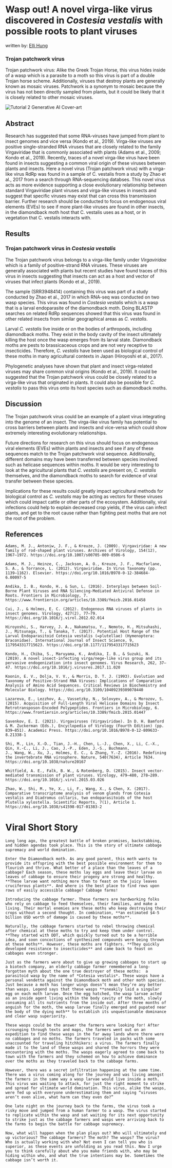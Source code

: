 # Wasp out! A novel virga-like virus discovered in *Costesia vestalis* with possible roots to plant viruses
written by: [Elli Hung](https://github.com/ellihung)

### Trojan patchwork virus

Trojan patchwork virus: Alike the Greek Trojan Horse, this virus hides inside of a wasp which is a parasite to a moth so this virus is part of a double Trojan horse scheme. Additionally, viruses that destroy plants are generally known as mosaic viruses. Patchwork is a synonym to mosaic because the virus has not been directly sampled from plants, but it could be likely that it is closely related to other mosaic viruses. 


![Tutorial 2 Generative AI Cover-art](img/trojan_patchwork_virus/cabbage_supremacy.png)

## Abstract

Research has suggested that some RNA-viruses have jumped from plant to insect genomes and vice versa (Kondo et al., 2019). Virga-like viruses are positive single-stranded RNA viruses that are closely related to the family Virgaviridae that is commonly associated with plants (Adams et al., 2009; Kondo et al., 2019). Recently, traces of a novel virga-like virus have been found in insects suggesting a common viral origin of these viruses between plants and insects. Here a novel virus (Trojan patchwork virus) with a virga-like virus RdRp was found in a sample of C. vestalis from a study by Zhao et al., 2017 from a search through RNA-sequencing databses. This novel virus acts as more evidence supporting a close evolutionary relationship between standard Virgaviridae plant viruses and virga-like viruses in insects and suggest that specific viruses may exist that can cross this transmission barrier. Further research should be conducted to focus on endogenous viral elements (EVEs) to see if more plant-like viruses are found in other insects, in the diamondback moth host that C. vestalis uses as a host, or in vegetation that C. vestalis interacts with.

## Results

### Trojan patchwork virus in *Costesia vestalis*

The Trojan patchwork virus belongs to a virga-like family under *Virgaviridae* which is a family of positive-strand RNA viruses. These viruses are generally associated with plants but recent studies have found traces of this virus in insects suggesting that insects can act as a host and vector of viruses that infect plants (Kondo et al., 2019). 

The sample (SRR3948414) containing this virus was part of a study conducted by Zhao et al., 2017 in which RNA-seq was conducted on two wasp species. This virus was found in *Costesia vestalis* which is a wasp that is a larval endoparasite of the diamondback moth. Doing BLASTP searches on related RdRp sequences showed that this virus was found in other related insects from similar geographical areas as *C. vestalis*. 

Larval *C. vestalis* live inside or on the bodies of arthropods, including diamondback moths. They exist in the body cavity of the insect ultimately killing the host once the wasp emerges from its larval state. Diamondback moths are pests to brassicaceous crops and are not very receptive to insecticides. Therefore, *C. vestalis* have been used as biological control of these moths in many agricultural contexts in Japan (Hiroyoshi et al., 2017). 

Phylogenetic analyses have shown that plant and insect virga-related viruses may share common viral origins (Kondo et al., 2019). It could be suggested that the Trojan patchwork virus could be closely related to a virga-like virus that originated in plants. It could also be possible for *C. vestalis* to pass this virus onto its host species such as diamondback moths. 


## Discussion

The Trojan patchwork virus could be an example of a plant virus integrating into the genome of an insect. The virga-like virus family has potential to cross barriers between plants and insects and vice-versa which could show extremely interesting evolutionary relationships. 

Future directions for research on this virus should focus on endogenous viral elements (EVEs) within plants and insects and see if any of these sequences match to the Trojan patchwork viral sequence. Additionally, different domains may have been transferred between species involved such as helicase sequences within moths. It would be very interesting to look at the agricultural plants that *C. vestalis* are present on, *C. vestalis* themselves, and the diamondback moths to search for evidence of viral transfer between these species. 

Implications for these results could greatly impact agricultural methods for biological control as *C. vestalis* may be acting as vectors for these viruses which could impact cattle or other parts of the ecosystem. Additionally, viral infections could help to explain decreased crop yields, if the virus can infect plants, and get to the root cause rather than fighting pest moths that are not the root of the problem. 

## References

```
Adams, M. J., Antoniw, J. F., & Kreuze, J. (2009). Virgaviridae: A new family of rod-shaped plant viruses. Archives of Virology, 154(12), 1967–1972. https://doi.org/10.1007/s00705-009-0506-6

Adams, M. J., Heinze, C., Jackson, A. O., Kreuze, J. F., Macfarlane, S. A., & Torrance, L. (2012). Virgaviridae. In Virus Taxonomy (pp. 1139–1162). Elsevier. https://doi.org/10.1016/B978-0-12-384684-6.00097-5

Andika, I. B., Kondo, H., & Sun, L. (2016). Interplays between Soil-Borne Plant Viruses and RNA Silencing-Mediated Antiviral Defense in Roots. Frontiers in Microbiology, 7. https://www.frontiersin.org/articles/10.3389/fmicb.2016.01458

Cui, J., & Holmes, E. C. (2012). Endogenous RNA viruses of plants in insect genomes. Virology, 427(2), 77–79. https://doi.org/10.1016/j.virol.2012.02.014

Hiroyoshi, S., Harvey, J. A., Nakamatsu, Y., Nemoto, H., Mitsuhashi, J., Mitsunaga, T., & Tanaka, T. (2017). Potential Host Range of the Larval Endoparasitoid Cotesia vestalis (=plutellae) (Hymenoptera: Braconidae). International Journal of Insect Science, 9, 1179543317715623. https://doi.org/10.1177/1179543317715623

Kondo, H., Chiba, S., Maruyama, K., Andika, I. B., & Suzuki, N. (2019). A novel insect-infecting virga/nege-like virus group and its pervasive endogenization into insect genomes. Virus Research, 262, 37–47. https://doi.org/10.1016/j.virusres.2017.11.020

Koonin, E. V., Dolja, V. V., & Morris, D. T. J. (1993). Evolution and Taxonomy of Positive-Strand RNA Viruses: Implications of Comparative Analysis of Amino Acid Sequences. Critical Reviews in Biochemistry and Molecular Biology. https://doi.org/10.3109/10409239309078440

Lazareva, E., Lezzhov, A., Vassetzky, N., Solovyev, A., & Morozov, S. (2015). Acquisition of Full-Length Viral Helicase Domains by Insect Retrotransposon-Encoded Polypeptides. Frontiers in Microbiology, 6. https://www.frontiersin.org/articles/10.3389/fmicb.2015.01447

Savenkov, E. I. (2021). Virgaviruses (Virgaviridae). In D. H. Bamford & M. Zuckerman (Eds.), Encyclopedia of Virology (Fourth Edition) (pp. 839–851). Academic Press. https://doi.org/10.1016/B978-0-12-809633-8.21338-1

Shi, M., Lin, X.-D., Tian, J.-H., Chen, L.-J., Chen, X., Li, C.-X., Qin, X.-C., Li, J., Cao, J.-P., Eden, J.-S., Buchmann, 
J., Wang, W., Xu, J., Holmes, E. C., & Zhang, Y.-Z. (2016). Redefining the invertebrate RNA virosphere. Nature, 540(7634), Article 7634. https://doi.org/10.1038/nature20167

Whitfield, A. E., Falk, B. W., & Rotenberg, D. (2015). Insect vector-mediated transmission of plant viruses. Virology, 479–480, 278–289. https://doi.org/10.1016/j.virol.2015.03.026

Zhao, W., Shi, M., Ye, X., Li, F., Wang, X., & Chen, X. (2017). Comparative transcriptome analysis of venom glands from Cotesia vestalis and Diadromus collaris, two endoparasitoids of the host Plutella xylostella. Scientific Reports, 7(1), Article 1. https://doi.org/10.1038/s41598-017-01383-2
```
# Viral Short Story

```
Long long ago, the greatest battle of broken promises, backstabbing, and hidden agendas took place. This is the story of ultimate cabbage supremacy and world domination.

Enter the Diamondback moth. As any good parent, this moth wants to provide its offspring with the best possible environment for them to flourish and thrive. What better of a place than the leaves of a cabbage? Each season, these moths lay eggs and leave their larvae on leaves of cabbage to ensure their progeny are strong and healthy. **These larvae want nothing more than to feast on the juicy leaves cruciferous plants**. And where is the best place to find rows upon rows of easily accessible cabbage? Cabbage farms!

Introducing the cabbage farmer. These farmers are hardworking folks who rely on cabbage to feed themselves, their families, and make a living. Their mortal enemies are these moths who keep destroying their crops without a second thought. In combination, **an estimated $4-5 billion USD worth of damage is caused by these moths**. 

Naturally, the cabbage farmers started to rebel throwing chemical after chemical at these moths to try and keep them under control. **They started with DDT, which quickly turned out to be a horrible idea, and soon concoctions of synthesized compounds were being thrown at these moths**. However, these moths are fighters. **They quickly developed resistance to insecticides** and came back to feast on cabbages even stronger. 

Just as the farmers were about to give up growing cabbages to start up a biotech company, an elderly cabbage farmer remembered a long-forgotten myth about the one true destroyer of these moths:  a parasitoid wasp by the name of *Cotesia vestalis*. These wasps have a personal vendetta against the Diamondback moth and other moth species. Just because a moth has longer wings doesn’t mean they’re any better than wasps. Legend says that these wasps **sneakily laid a singular egg on each moth larvae. Once the egg hatched, the wasp larvae acted as an inside agent living within the body cavity of the moth, slowly consuming all its nutrients from the inside out. After three months of anguish for the moth, the wasp larvae finally emerged and pupated near the body of the dying moth** to establish its unquestionable dominance and clear wasp superiority. 

These wasps could be the answer the farmers were looking for! After scrounging through texts and maps, the farmers went out on an expedition to find these wasps in the far away lands where there were no cabbages and no moths. The farmers traveled in packs with some unaccounted for traveling hitchhikers: a virus. The farmers finally made it to the land of these wasps and shared the horrors they were encountering with the moths. The wasps eagerly agreed to come back to town with the farmers and they schemed on how to achieve dominance over the moths as they traveled back to the cabbage farms. 

However, there was a secret infiltration happening at the same time. There was a virus coming along for the journey and was living amongst the farmers in the same way a wasp larvae would live inside a moth. This virus was waiting to attack, for just the right moment to strike and spread for ultimate world domination. This virus, alike the wasps, were fed up with everyone underestimating them and saying “viruses aren’t even alive, what harm can they even do?”

One late night on the journey back to the farms, the virus took a risky move and jumped from a human farmer to a wasp. The virus started to replicate within the wasp and sat waiting for its next opportunity to strike just as the cabbage farmers and wasps were arriving back to the farms to begin the battle for cabbage supremacy. 

Now, what will happen when the plan plays out? Who will ultimately end up victorious? The cabbage farmers? The moth? The wasps? The virus? Who is actually working with who? Not even I can tell you who is superior, as these events are unfolding as you read this. Now I urge you to think carefully about who you make friends with, who may be hiding within who, and what the true intentions may be. Sometimes the cabbage isn’t worth it.

```
